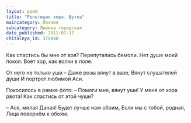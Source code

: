 ```yaml
---
layout: poem
title: "Репетиция хора. Шутка"
maincategory: Поэзия
subcategory: Лирика городская
date_published: 2011-07-17
chitalnya_id: 379086
---
```




Как спастись бы мне от воя?
Перепутались бемоли.
Нет душе моей покоя.
Воет хор, как волки в поле.

От него не только уши –
Даже розы вянут в вазе,
Вянут слушателей души
И портрет любимой Аси.

Покосилось в рамке фото:
– Помоги мне, вянут уши!
У меня от хора рвота!
Как спастись от этой чуши?

– Ася, милая Даная!
Будет лучше нам обоим,
Если мы с тобой, родная,
Лица повернём к обоям.






